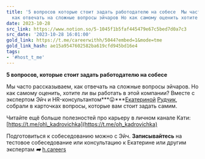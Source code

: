 ```yaml
---
title: '5 вопросов которые стоит задать работодателю на собесе  Мы часто рассказываем
  как отвечать на сложные вопросы эйчаров Но как самому оценить хотите ли '
date: 2023-10-28
src_link: https://www.notion.so/5-1045f1b5faf445479e67c5bed7d0a7c3
src_date: '2023-10-28 16:01:00'
gold_link: https://t.me/careerwithh/5044?embed=1&mode=tme
gold_link_hash: ae15a9547602582ba619cfd945bd16e4
tags:
- '#host_t_me'
---
```


**5 вопросов, которые стоит задать работодателю на собесе**  
  
Мы часто рассказываем, как отвечать на сложные вопросы эйчаров. Но как самому оценить, хотите ли вы работать в этой компании? Вместе с экспертом Эйч и HR-консультантом***😛***[Екатериной](https://h.careers/curators/257-ekaterina-rudchik?utm_source=tg_h&utm_medium=post&utm_campaign=25.10) [Рудчик](https://h.careers/curators/257-ekaterina-rudchik?utm_source=tg_h&utm_medium=post&utm_campaign=25.10), собрали в карточках вопросы, которые вам стоит задать самим.  
  
Читайте ещё больше полезностей про карьеру в личном канале Кати: [https://t.me/oh\_kadrovichka](https://t.me/oh_kadrovichka)  
  
Подготовиться к собеседованию можно с Эйч. **Записывайтесь** на тестовое собеседование или консультацию к Екатерине или другим экспертам ***➡️*** [h.careers](https://h.careers/service?utm_source=tg_h&utm_medium=post&utm_campaign=25.10)